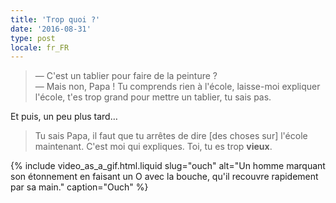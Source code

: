 ```yaml
---
title: 'Trop quoi ?'
date: '2016-08-31'
type: post
locale: fr_FR
---
```


> — C'est un tablier pour faire de la peinture ?  
> — Mais non, Papa ! Tu comprends rien à l'école, laisse-moi expliquer l'école, t'es trop grand pour mettre un tablier, tu sais pas.

Et puis, un peu plus tard…

<!-- more -->

> Tu sais Papa, il faut que tu arrêtes de dire [des choses sur] l'école maintenant. C'est moi qui expliques. Toi, tu es trop **vieux**.

{% include video_as_a_gif.html.liquid
    slug="ouch"
    alt="Un homme marquant son étonnement en faisant un O avec la bouche, qu'il recouvre rapidement par sa main."
    caption="Ouch"
%}

